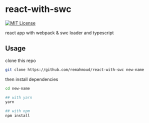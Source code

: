 
# react-with-swc

[![MIT License](https://img.shields.io/badge/License-MIT-green.svg)](https://choosealicense.com/licenses/mit/)

react app with webpack & swc loader and typescript

## Usage

clone this repo 

```bash
git clone https://github.com/remahmoud/react-with-swc new-name
```
then install dependencies

```bash
cd new-name
```
```bash
## with yarn
yarn

## with npm
npm install
```
